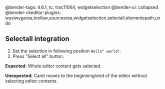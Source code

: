 @bender-tags: 4.6.1, tc, trac11064, widgetselection
@bender-ui: collapsed
@bender-ckeditor-plugins: wysiwygarea,toolbar,sourcearea,widgetselection,selectall,elementspath,undo

## Selectall integration

1. Set the selection in following position `Hello^ world!`.
1. Press "Select all" button.

**Expected:** Whole editor content gets selected.

**Unexpected:** Caret moves to the beginning/end of the editor without selecting editor contents.